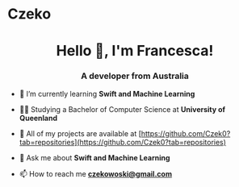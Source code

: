 # Czeko
<!-- [![MasterHead](.jpg)](https://) -->
<h1 align="center">Hello 👋, I'm Francesca!</h1>
<h3 align="center">A developer from Australia</h3>
<!-- <img align="right" alt="Coding" width="400" src="https://cdn.dribbble.com/users/1162077/screenshots/5403918/focus-animation.gif"> -->

<!-- <p align="left"> <img src="https://komarev.com/ghpvc/?username=shaurya50211&label=Profile%20views&color=0e75b6&style=flat" alt="shaurya50211" /> </p>

<p align="left"> <a href="https://twitter.com/name" target="blank"><img src="https://img.shields.io/twitter/follow/name?logo=twitter&style=for-the-badge" alt="name" /></a> </p> -->

- 🌱 I’m currently learning **Swift and Machine Learning**

- 👩‍🏫 Studying a Bachelor of Computer Science at **University of Queenland**

- 👩‍ All of my projects are available at [https://github.com/Czek0?tab=repositories](https://github.com/Czek0?tab=repositories)

- 💬 Ask me about **Swift and Machine Learning**

- 📫 How to reach me **czekowoski@gmail.com**
